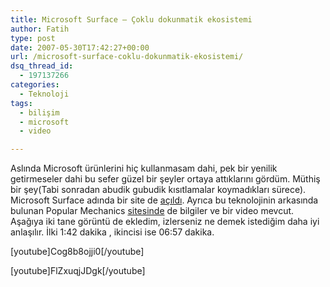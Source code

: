 ```yaml
---
title: Microsoft Surface – Çoklu dokunmatik ekosistemi
author: Fatih
type: post
date: 2007-05-30T17:42:27+00:00
url: /microsoft-surface-coklu-dokunmatik-ekosistemi/
dsq_thread_id:
  - 197137266
categories:
  - Teknoloji
tags:
  - bilişim
  - microsoft
  - video

---
```

Aslında Microsoft ürünlerini hiç kullanmasam dahi, pek bir yenilik getirmeseler dahi bu sefer güzel bir şeyler ortaya attıklarını gördüm. Müthiş bir şey(Tabi sonradan abudik gubudik kısıtlamalar koymadıkları sürece). Microsoft Surface adında bir site de [açıldı][1]. Ayrıca bu teknolojinin arkasında bulunan Popular Mechanics [sitesinde][2] de bilgiler ve bir video mevcut. Aşağıya iki tane görüntü de ekledim, izlerseniz ne demek istediğim daha iyi anlaşılır. İlki 1:42 dakika , ikincisi ise 06:57 dakika.

[youtube]Cog8b8ojji0[/youtube]

<!--more-->

[youtube]FlZxuqjJDgk[/youtube]

 [1]: http://www.microsoft.com/surface/
 [2]: http://www.popularmechanics.com/blogs/technology_news/4213259.html